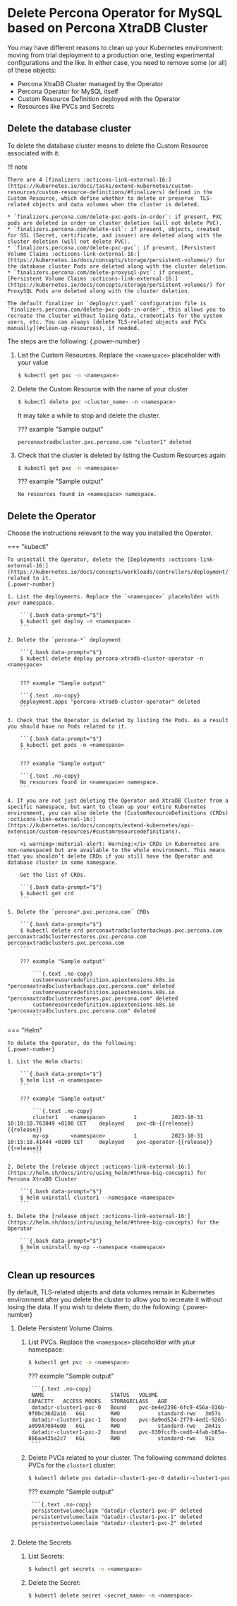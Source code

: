 # Delete Percona Operator for MySQL based on Percona XtraDB Cluster

You may have different reasons to clean up your Kubernetes environment: moving from trial deployment to a production one, testing experimental configurations and the like. In either case, you need to remove some (or all) of these objects:

* Percona XtraDB Cluster managed by the Operator
* Percona Operator for MySQL itself
* Custom Resource Definition deployed with the Operator
* Resources like PVCs and Secrets

## Delete the database cluster

To delete the database cluster means to delete the Custom Resource associated with it.

!!! note

    There are 4 [finalizers :octicons-link-external-16:](https://kubernetes.io/docs/tasks/extend-kubernetes/custom-resources/custom-resource-definitions/#finalizers) defined in the Custom Resource, which define whether to delete or preserve  TLS-related objects and data volumes when the cluster is deleted.

    * `finalizers.percona.com/delete-pxc-pods-in-order`: if present, PXC pods are deleted in order on cluster deletion (will not delete PVC).
    * `finalizers.percona.com/delete-ssl`: if present, objects, created for SSL (Secret, certificate, and issuer) are deleted along with the cluster deletion (will not delete PVC).
    * `finalizers.percona.com/delete-pxc-pvc`: if present, [Persistent Volume Claims :octicons-link-external-16:](https://kubernetes.io/docs/concepts/storage/persistent-volumes/) for the database cluster Pods are deleted along with the cluster deletion.
    * `finalizers.percona.com/delete-proxysql-pvc`: if present, [Persistent Volume Claims :octicons-link-external-16:](https://kubernetes.io/docs/concepts/storage/persistent-volumes/) for ProxySQL Pods are deleted along with the cluster deletion.

    The default finalizer in `deploy/cr.yaml` configuration file is `finalizers.percona.com/delete-pxc-pods-in-order`, this allows you to recreate the cluster without losing data, credentials for the system users, etc. You can always [delete TLS-related objects and PVCs manually](#clean-up-resources), if needed. 

The steps are the following:
{.power-number}

1. List the Custom Resources. Replace the `<namespace>` placeholder with your value

    ```{.bash data-prompt="$"}
    $ kubectl get pxc -n <namespace>
    ```

2. Delete the Custom Resource with the name of your cluster

    ```{.bash data-prompt="$"}
    $ kubectl delete pxc <cluster_name> -n <namespace>
    ```

    It may take a while to stop and delete the cluster. 

    ??? example "Sample output"

    ```{.text .no-copy}
    perconaxtradbcluster.pxc.percona.com "cluster1" deleted
    ```

3. Check that the cluster is deleted by listing the Custom Resources again:

    ```{.bash data-prompt="$"}
    $ kubectl get pxc -n <namespace>
    ```

    ??? example "Sample output"

    ```{.text .no-copy}
    No resources found in <namespace> namespace.
    ```

## Delete the Operator

Choose the instructions relevant to the way you installed the Operator. 

=== "kubectl"

    To uninstall the Operator, delete the [Deployments :octicons-link-external-16:](https://kubernetes.io/docs/concepts/workloads/controllers/deployment/) related to it.
    {.power-number}

    1. List the deployments. Replace the `<namespace>` placeholder with your namespace.

        ```{.bash data-prompt="$"}
        $ kubectl get deploy -n <namespace>
        ```

    2. Delete the `percona-*` deployment

        ```{.bash data-prompt="$"}
        $ kubectl delete deploy percona-xtradb-cluster-operator -n <namespace>
        ```

        ??? example "Sample output"

        ```{.text .no-copy}
        deployment.apps "percona-xtradb-cluster-operator" deleted
        ```

    3. Check that the Operator is deleted by listing the Pods. As a result you should have no Pods related to it.

        ```{.bash data-prompt="$"}
        $ kubectl get pods -n <namespace>
        ```
        
        ??? example "Sample output"

        ```{.text .no-copy}
        No resources found in <namespace> namespace.
        ```

    4. If you are not just deleting the Operator and XtraDB Cluster from a specific namespace, but want to clean up your entire Kubernetes environment, you can also delete the [CustomRecourceDefinitions (CRDs) :octicons-link-external-16:](https://kubernetes.io/docs/concepts/extend-kubernetes/api-extension/custom-resources/#customresourcedefinitions).

        <i warning>:material-alert: Warning:</i> CRDs in Kubernetes are non-namespaced but are available to the whole environment. This means that you shouldn’t delete CRDs if you still have the Operator and database cluster in some namespace.

        Get the list of CRDs. 

        ```{.bash data-prompt="$"}
        $ kubectl get crd
        ```

    5. Delete the `percona*.pxc.percona.com` CRDs

        ```{.bash data-prompt="$"}
        $ kubectl delete crd perconaxtradbclusterbackups.pxc.percona.com perconaxtradbclusterrestores.pxc.percona.com perconaxtradbclusters.pxc.percona.com
        ``` 

        ??? example "Sample output"

            ```{.text .no-copy}
            customresourcedefinition.apiextensions.k8s.io "perconaxtradbclusterbackups.pxc.percona.com" deleted
            customresourcedefinition.apiextensions.k8s.io "perconaxtradbclusterrestores.pxc.percona.com" deleted
            customresourcedefinition.apiextensions.k8s.io "perconaxtradbclusters.pxc.percona.com" deleted
            ```

=== "Helm"

    To delete the Operator, do the following:
    {.power-number}

    1. List the Helm charts:

        ```{.bash data-prompt="$"}
        $ helm list -n <namespace>
        ```

        ??? example "Sample output"

            ```{.text .no-copy}
            cluster1    <namespace>         1           2023-10-31 10:18:10.763049 +0100 CET    deployed    pxc-db-{{release}}        {{release}}
            my-op       <namespace>         1           2023-10-31 10:15:18.41444 +0100 CET     deployed    pxc-operator-{{release}}   {{release}}
            ```

    2. Delete the [release object :octicons-link-external-16:](https://helm.sh/docs/intro/using_helm/#three-big-concepts) for Percona XtraDB Cluster 

        ```{.bash data-prompt="$"}
        $ helm uninstall cluster1 --namespace <namespace>
        ```

    3. Delete the [release object :octicons-link-external-16:](https://helm.sh/docs/intro/using_helm/#three-big-concepts) for the Operator 

        ```{.bash data-prompt="$"}
        $ helm uninstall my-op --namespace <namespace>
        ```

## Clean up resources
 
By default, TLS-related objects and data volumes remain in Kubernetes environment after you delete the cluster to allow you to recreate it without losing the data. If you wish to delete them, do the following:
{.power-number}

1. Delete Persistent Volume Claims.

    1. List PVCs. Replace the `<namespace>` placeholder with your namespace:

        ```{.bash data-prompt="$"}
        $ kubectl get pvc -n <namespace>
        ```    

        ??? example "Sample output"    

            ```{.text .no-copy}
            NAME                     STATUS   VOLUME                                     CAPACITY   ACCESS MODES   STORAGECLASS   AGE
            datadir-cluster1-pxc-0   Bound    pvc-be4e2398-6fc9-456a-836b-9f0bc36d2a16   6Gi        RWO            standard-rwo   3m57s
            datadir-cluster1-pxc-1   Bound    pvc-8a9ed524-2f79-4ed1-9265-a09947084e08   6Gi        RWO            standard-rwo   2m41s
            datadir-cluster1-pxc-2   Bound    pvc-830fccfb-ced6-4fab-b85a-866aa435a2c7   6Gi        RWO            standard-rwo   91s
            ```

    2. Delete PVCs related to your cluster. The following command deletes PVCs for the `cluster1` cluster:

        ```{.bash data-prompt="$"}
        $ kubectl delete pvc datadir-cluster1-pxc-0 datadir-cluster1-pxc-1 datadir-cluster1-pxc-2 -n <namespace>
        ```    

        ??? example "Sample output"       

            ```{.text .no-copy}
            persistentvolumeclaim "datadir-cluster1-pxc-0" deleted
            persistentvolumeclaim "datadir-cluster1-pxc-1" deleted
            persistentvolumeclaim "datadir-cluster1-pxc-2" deleted
            ```    

2. Delete the Secrets

    1. List Secrets:

        ```{.bash data-prompt="$"}
        $ kubectl get secrets -n <namespace>
        ```    

    2. Delete the Secret:
        
        ```{.bash data-prompt="$"}
        $ kubectl delete secret <secret_name> -n <namespace>
        ```

